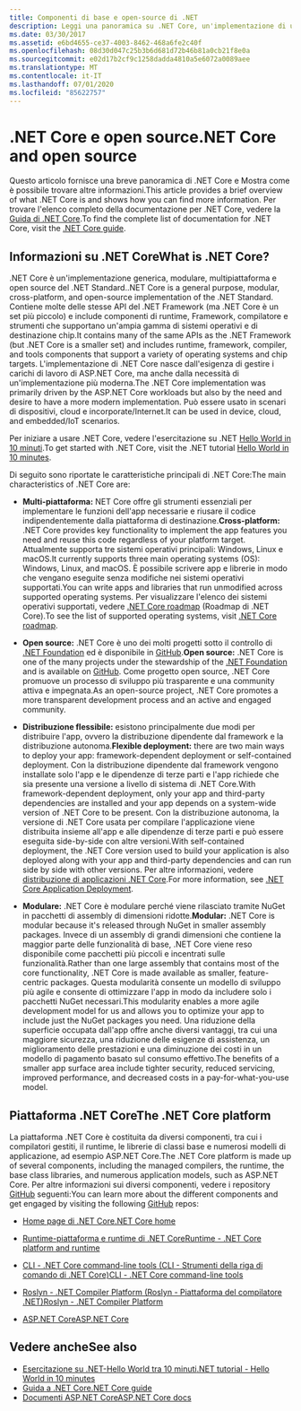 ```yaml
---
title: Componenti di base e open-source di .NET
description: Leggi una panoramica su .NET Core, un'implementazione di uso generico, modulare, multipiattaforma e open source del .NET Standard.
ms.date: 03/30/2017
ms.assetid: e6bd4655-ce37-4003-8462-468a6fe2c40f
ms.openlocfilehash: 08d30d047c25b3b6d681d72b46b81a0cb21f8e0a
ms.sourcegitcommit: e02d17b2cf9c1258dadda4810a5e6072a0089aee
ms.translationtype: MT
ms.contentlocale: it-IT
ms.lasthandoff: 07/01/2020
ms.locfileid: "85622757"
---
```

# <a name="net-core-and-open-source"></a><span data-ttu-id="77c7b-103">.NET Core e open source</span><span class="sxs-lookup"><span data-stu-id="77c7b-103">.NET Core and open source</span></span>

<span data-ttu-id="77c7b-104">Questo articolo fornisce una breve panoramica di .NET Core e Mostra come è possibile trovare altre informazioni.</span><span class="sxs-lookup"><span data-stu-id="77c7b-104">This article provides a brief overview of what .NET Core is and shows how you can find more information.</span></span> <span data-ttu-id="77c7b-105">Per trovare l'elenco completo della documentazione per .NET Core, vedere la [Guida di .NET Core](../../core/index.yml).</span><span class="sxs-lookup"><span data-stu-id="77c7b-105">To find the complete list of documentation for .NET Core, visit the [.NET Core guide](../../core/index.yml).</span></span>

## <a name="what-is-net-core"></a><span data-ttu-id="77c7b-106">Informazioni su .NET Core</span><span class="sxs-lookup"><span data-stu-id="77c7b-106">What is .NET Core?</span></span>  

<span data-ttu-id="77c7b-107">.NET Core è un'implementazione generica, modulare, multipiattaforma e open source del .NET Standard.</span><span class="sxs-lookup"><span data-stu-id="77c7b-107">.NET Core is a general purpose, modular, cross-platform, and open-source implementation of the .NET Standard.</span></span> <span data-ttu-id="77c7b-108">Contiene molte delle stesse API del .NET Framework (ma .NET Core è un set più piccolo) e include componenti di runtime, Framework, compilatore e strumenti che supportano un'ampia gamma di sistemi operativi e di destinazione chip.</span><span class="sxs-lookup"><span data-stu-id="77c7b-108">It contains many of the same APIs as the .NET Framework (but .NET Core is a smaller set) and includes runtime, framework, compiler, and tools components that support a variety of operating systems and chip targets.</span></span> <span data-ttu-id="77c7b-109">L'implementazione di .NET Core nasce dall'esigenza di gestire i carichi di lavoro di ASP.NET Core, ma anche dalla necessità di un'implementazione più moderna.</span><span class="sxs-lookup"><span data-stu-id="77c7b-109">The .NET Core implementation was primarily driven by the ASP.NET Core workloads but also by the need and desire to have a more modern implementation.</span></span> <span data-ttu-id="77c7b-110">Può essere usato in scenari di dispositivi, cloud e incorporate/Internet.</span><span class="sxs-lookup"><span data-stu-id="77c7b-110">It can be used in device, cloud, and embedded/IoT scenarios.</span></span>  
  
<span data-ttu-id="77c7b-111">Per iniziare a usare .NET Core, vedere l'esercitazione su .NET [Hello World in 10 minuti](https://dotnet.microsoft.com/learn/dotnet/hello-world-tutorial/intro).</span><span class="sxs-lookup"><span data-stu-id="77c7b-111">To get started with .NET Core, visit the .NET tutorial [Hello World in 10 minutes](https://dotnet.microsoft.com/learn/dotnet/hello-world-tutorial/intro).</span></span>  
  
<span data-ttu-id="77c7b-112">Di seguito sono riportate le caratteristiche principali di .NET Core:</span><span class="sxs-lookup"><span data-stu-id="77c7b-112">The main characteristics of .NET Core are:</span></span>
  
- <span data-ttu-id="77c7b-113">**Multi-piattaforma:** NET Core offre gli strumenti essenziali per implementare le funzioni dell'app necessarie e riusare il codice indipendentemente dalla piattaforma di destinazione.</span><span class="sxs-lookup"><span data-stu-id="77c7b-113">**Cross-platform:** .NET Core provides key functionality to implement the app features you need and reuse this code regardless of your platform target.</span></span> <span data-ttu-id="77c7b-114">Attualmente supporta tre sistemi operativi principali: Windows, Linux e macOS.</span><span class="sxs-lookup"><span data-stu-id="77c7b-114">It currently supports three main operating systems (OS): Windows, Linux, and macOS.</span></span> <span data-ttu-id="77c7b-115">È possibile scrivere app e librerie in modo che vengano eseguite senza modifiche nei sistemi operativi supportati.</span><span class="sxs-lookup"><span data-stu-id="77c7b-115">You can write apps and libraries that run unmodified across supported operating systems.</span></span> <span data-ttu-id="77c7b-116">Per visualizzare l'elenco dei sistemi operativi supportati, vedere [.NET Core roadmap](https://github.com/dotnet/core/blob/master/roadmap.md) (Roadmap di .NET Core).</span><span class="sxs-lookup"><span data-stu-id="77c7b-116">To see the list of supported operating systems, visit [.NET Core roadmap](https://github.com/dotnet/core/blob/master/roadmap.md).</span></span>
  
- <span data-ttu-id="77c7b-117">**Open source:** .NET Core è uno dei molti progetti sotto il controllo di [.NET Foundation](https://www.dotnetfoundation.org/) ed è disponibile in [GitHub](https://github.com/).</span><span class="sxs-lookup"><span data-stu-id="77c7b-117">**Open source:** .NET Core is one of the many projects under the stewardship of the [.NET Foundation](https://www.dotnetfoundation.org/) and is available on [GitHub](https://github.com/).</span></span> <span data-ttu-id="77c7b-118">Come progetto open source, .NET Core promuove un processo di sviluppo più trasparente e una community attiva e impegnata.</span><span class="sxs-lookup"><span data-stu-id="77c7b-118">As an open-source project, .NET Core promotes a more transparent development process and an active and engaged community.</span></span>  
  
- <span data-ttu-id="77c7b-119">**Distribuzione flessibile:** esistono principalmente due modi per distribuire l'app, ovvero la distribuzione dipendente dal framework e la distribuzione autonoma.</span><span class="sxs-lookup"><span data-stu-id="77c7b-119">**Flexible deployment:** there are two main ways to deploy your app: framework-dependent deployment or self-contained deployment.</span></span> <span data-ttu-id="77c7b-120">Con la distribuzione dipendente dal framework vengono installate solo l'app e le dipendenze di terze parti e l'app richiede che sia presente una versione a livello di sistema di .NET Core.</span><span class="sxs-lookup"><span data-stu-id="77c7b-120">With framework-dependent deployment, only your app and third-party dependencies are installed and your app depends on a system-wide version of .NET Core to be present.</span></span> <span data-ttu-id="77c7b-121">Con la distribuzione autonoma, la versione di .NET Core usata per compilare l'applicazione viene distribuita insieme all'app e alle dipendenze di terze parti e può essere eseguita side-by-side con altre versioni.</span><span class="sxs-lookup"><span data-stu-id="77c7b-121">With self-contained deployment, the .NET Core version used to build your application is also deployed along with your app and third-party dependencies and can run side by side with other versions.</span></span> <span data-ttu-id="77c7b-122">Per altre informazioni, vedere [distribuzione di applicazioni .NET Core](../../core/deploying/index.md).</span><span class="sxs-lookup"><span data-stu-id="77c7b-122">For more information, see [.NET Core Application Deployment](../../core/deploying/index.md).</span></span>

- <span data-ttu-id="77c7b-123">**Modulare:** .NET Core è modulare perché viene rilasciato tramite NuGet in pacchetti di assembly di dimensioni ridotte.</span><span class="sxs-lookup"><span data-stu-id="77c7b-123">**Modular:** .NET Core is modular because it's released through NuGet in smaller assembly packages.</span></span> <span data-ttu-id="77c7b-124">Invece di un assembly di grandi dimensioni che contiene la maggior parte delle funzionalità di base, .NET Core viene reso disponibile come pacchetti più piccoli e incentrati sulle funzionalità.</span><span class="sxs-lookup"><span data-stu-id="77c7b-124">Rather than one large assembly that contains most of the core functionality, .NET Core is made available as smaller, feature-centric packages.</span></span> <span data-ttu-id="77c7b-125">Questa modularità consente un modello di sviluppo più agile e consente di ottimizzare l'app in modo da includere solo i pacchetti NuGet necessari.</span><span class="sxs-lookup"><span data-stu-id="77c7b-125">This modularity enables a more agile development model for us and allows you to optimize your app to include just the NuGet packages you need.</span></span> <span data-ttu-id="77c7b-126">Una riduzione della superficie occupata dall'app offre anche diversi vantaggi, tra cui una maggiore sicurezza, una riduzione delle esigenze di assistenza, un miglioramento delle prestazioni e una diminuzione dei costi in un modello di pagamento basato sul consumo effettivo.</span><span class="sxs-lookup"><span data-stu-id="77c7b-126">The benefits of a smaller app surface area include tighter security, reduced servicing, improved performance, and decreased costs in a pay-for-what-you-use model.</span></span>  
  
## <a name="the-net-core-platform"></a><span data-ttu-id="77c7b-127">Piattaforma .NET Core</span><span class="sxs-lookup"><span data-stu-id="77c7b-127">The .NET Core platform</span></span>
  
<span data-ttu-id="77c7b-128">La piattaforma .NET Core è costituita da diversi componenti, tra cui i compilatori gestiti, il runtime, le librerie di classi base e numerosi modelli di applicazione, ad esempio ASP.NET Core.</span><span class="sxs-lookup"><span data-stu-id="77c7b-128">The .NET Core platform is made up of several components, including the managed compilers, the runtime, the base class libraries, and numerous application models, such as ASP.NET Core.</span></span> <span data-ttu-id="77c7b-129">Per altre informazioni sui diversi componenti, vedere i repository [GitHub](https://github.com/) seguenti:</span><span class="sxs-lookup"><span data-stu-id="77c7b-129">You can learn more about the different components and get engaged by visiting the following [GitHub](https://github.com/) repos:</span></span>  
  
- [<span data-ttu-id="77c7b-130">Home page di .NET Core</span><span class="sxs-lookup"><span data-stu-id="77c7b-130">.NET Core home</span></span>](https://github.com/dotnet/core)  
  
- [<span data-ttu-id="77c7b-131">Runtime-piattaforma e runtime di .NET Core</span><span class="sxs-lookup"><span data-stu-id="77c7b-131">Runtime - .NET Core platform and runtime</span></span>](https://github.com/dotnet/runtime)  
  
- [<span data-ttu-id="77c7b-132">CLI - .NET Core command-line tools (CLI - Strumenti della riga di comando di .NET Core)</span><span class="sxs-lookup"><span data-stu-id="77c7b-132">CLI - .NET Core command-line tools</span></span>](https://github.com/dotnet/cli)  
  
- [<span data-ttu-id="77c7b-133">Roslyn - .NET Compiler Platform (Roslyn - Piattaforma del compilatore .NET)</span><span class="sxs-lookup"><span data-stu-id="77c7b-133">Roslyn - .NET Compiler Platform</span></span>](https://github.com/dotnet/roslyn)  
  
- [<span data-ttu-id="77c7b-134">ASP.NET Core</span><span class="sxs-lookup"><span data-stu-id="77c7b-134">ASP.NET Core</span></span>](https://github.com/dotnet/aspnetcore)  
  
## <a name="see-also"></a><span data-ttu-id="77c7b-135">Vedere anche</span><span class="sxs-lookup"><span data-stu-id="77c7b-135">See also</span></span>

- [<span data-ttu-id="77c7b-136">Esercitazione su .NET-Hello World tra 10 minuti</span><span class="sxs-lookup"><span data-stu-id="77c7b-136">.NET tutorial - Hello World in 10 minutes</span></span>](https://dotnet.microsoft.com/learn/dotnet/hello-world-tutorial/intro)
- [<span data-ttu-id="77c7b-137">Guida a .NET Core</span><span class="sxs-lookup"><span data-stu-id="77c7b-137">.NET Core guide</span></span>](../../core/index.yml)
- [<span data-ttu-id="77c7b-138">Documenti ASP.NET Core</span><span class="sxs-lookup"><span data-stu-id="77c7b-138">ASP.NET Core docs</span></span>](/aspnet/core/)
